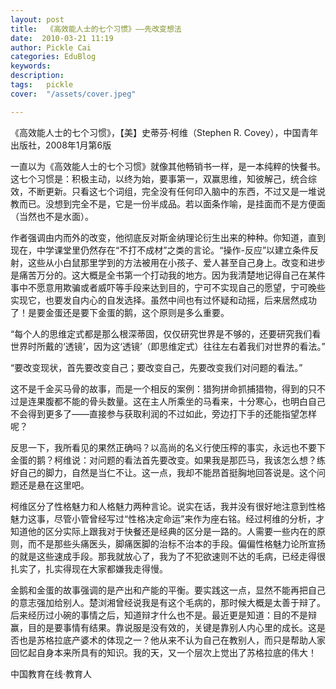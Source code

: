 ```yaml
---
layout: post  
title:  《高效能人士的七个习惯》——先改变想法  
date:  2010-03-21 11:19  
author: Pickle Cai  
categories: EduBlog  
keywords: 
description:   
tags:	pickle   
cover:  "/assets/cover.jpeg"  

---  
```

    
《高效能人士的七个习惯》，【美】史蒂芬·柯维（Stephen R. Covey），中国青年出版社，2008年1月第6版



 



一直以为《高效能人士的七个习惯》就像其他畅销书一样，是一本纯粹的快餐书。这七个习惯是：积极主动，以终为始，要事第一，双赢思维，知彼解己，统合综效，不断更新。只看这七个词组，完全没有任何印入脑中的东西，不过又是一堆说教而已。没想到完全不是，它是一份半成品。若以面条作喻，是挂面而不是方便面（当然也不是水面）。



 



作者强调由内而外的改变，他彻底反对斯金纳理论衍生出来的种种。你知道，直到现在，中学课堂里仍然存在“不打不成材”之类的言论。“操作-反应”以建立条件反射，这些从小白鼠那里学到的方法被用在小孩子、爱人甚至自己身上。改变和进步是痛苦万分的。这大概是全书第一个打动我的地方。因为我清楚地记得自己在某件事中不愿意用欺骗或者威吓等手段来达到目的，宁可不实现自己的愿望，宁可晚些实现它，也要发自内心的自发选择。虽然中间也有过怀疑和动摇，后来居然成功了！是要金蛋还是要下金蛋的鹅，这个原则是多么重要。



 



“每个人的思维定式都是那么根深蒂固，仅仅研究世界是不够的，还要研究我们看世界时所戴的‘透镜’，因为这‘透镜’（即思维定式）往往左右着我们对世界的看法。”



“要改变现状，首先要改变自己；要改变自己，先要改变我们对问题的看法。”



 



这不是千金买马骨的故事，而是一个相反的案例：猎狗拼命抓捕猎物，得到的只不过是连果腹都不能的骨头数量。这在主人所乘坐的马看来，十分寒心，也明白自己不会得到更多了——直接参与获取利润的不过如此，旁边打下手的还能指望怎样呢？



 



反思一下，我所看见的果然正确吗？以高尚的名义行使压榨的事实，永远也不要下金蛋的鹅？柯维说：对问题的看法首先要改变。如果我是那匹马，我该怎么想？练好自己的脚力，自然是当仁不让。这一点，我却不能昂首挺胸地回答说是。这个问题还是悬在这里吧。



 



柯维区分了性格魅力和人格魅力两种言论。说实在话，我并没有很好地注意到性格魅力这事，尽管小管曾经写过“性格决定命运”来作为座右铭。经过柯维的分析，才知道他的区分实际上跟我对于快餐还是经典的区分是一路的。人需要一些内在的原则，而不是那些头痛医头，脚痛医脚的治标不治本的手段。偏偏性格魅力论所宣扬的就是这些速成手段。那我就放心了，我为了不犯欲速则不达的毛病，已经走得很扎实了，扎实得现在大家都嫌我走得慢。



 



金鹅和金蛋的故事强调的是产出和产能的平衡。要实践这一点，显然不能再把自己的意志强加给别人。楚浏湘曾经说我是有这个毛病的，那时候大概是太善于辩了。后来经历过小碗的事情之后，知道辩才什么也不是。最近更是知道：目的不是辩赢，目的是要事情有结果。靠说服是没有效的，关键是靠别人内心里的成长。这是否也是苏格拉底产婆术的体现之一？他从来不认为自己在教别人，而只是帮助人家回忆起自身本来所具有的知识。我的天，又一个层次上觉出了苏格拉底的伟大！



		    
 中国教育在线·教育人

